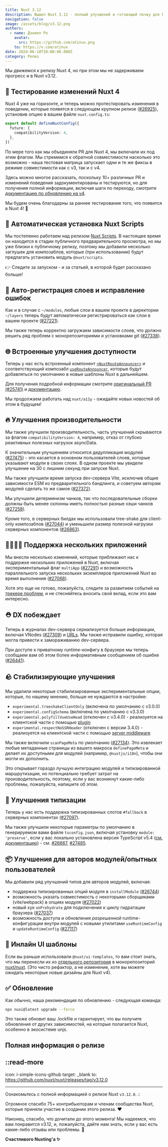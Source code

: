 ```yaml
---
title: Nuxt 3.12
description: Вышел Nuxt 3.12 - полный улучшений и готовящий почву для Nuxt 4!
navigation: false
image: /assets/blog/v3.12.png
authors:
  - name: Дэниел Ро
    avatar:
      src: https://github.com/atinux.png
    to: https://x.com/atinux
date: 2024-06-10T10:00:00.000Z
category: Релиз
---
```


Мы движемся к релизу Nuxt 4, но при этом мы не задерживаем прогресс и в Nuxt v3.12.

## 🚀 Тестирование изменений Nuxt 4

Nuxt 4 уже на горизонте, и теперь можно протестировать изменения в поведении, которые появятся в следующем крупном релизе ([#26925](https://github.com/nuxt/nuxt/pull/26925)), установив опцию в вашем файле `nuxt.config.ts`:

```ts [nuxt.config.ts]
export default defineNuxtConfig({
  future: {
    compatibilityVersion: 4,
  },
})
```

По мере того как мы объединяли PR для Nuxt 4, мы включали их под этим флагом. Мы стремимся к обратной совместимости насколько это возможно - наша тестовая матрица запускает одни и те же фиксы в режиме совместимости как с v3, так и с v4.

Здесь можно многое рассказать, поскольку 10+ различных PR и изменений поведения задокументированы и тестируются, но для получения полной информации, включая шаги по переходу, смотрите [документацию по обновлению на v4](/docs/getting-started/upgrade#testing-nuxt-4).

Мы будем очень благодарны за раннее тестирование того, что появится в Nuxt 4! 🙏

## 📜 Автоматическая установка Nuxt Scripts

Мы постепенно работаем над релизом [Nuxt Scripts](https://scripts.nuxt.com/). В настоящее время он находится в стадии публичного предварительного просмотра, но мы уже близки к публичному релизу, поэтому мы добавили несколько заглушек для композаблов, которые (при использовании) будут предлагать установить модуль `@nuxt/scripts`.

👉 Следите за запуском - и за статьей, в которой будет рассказано больше!

## 🌈 Авто-регистрация слоев и исправление ошибок

Как и в случае с `~/modules`, любые слои в вашем проекте в директории `~/layers` теперь будут автоматически регистрироваться как слои в вашем проекте ([#27221](https://github.com/nuxt/nuxt/pull/27221)).

Мы также теперь корректно загружаем зависимости слоев, что должно решить ряд проблем с монорепозиториями и установками git ([#27338](https://github.com/nuxt/nuxt/pull/27338)).

## 🌐 Встроенные улучшения доступности

Теперь у нас есть встроенный компонент [`<NuxtRouteAnnouncer>`](/docs/api/components/nuxt-route-announcer) и соответствующий композабл [`useRouteAnnouncer`](/docs/api/composables/use-route-announcer), которые будут добавляться по умолчанию в новые шаблоны Nuxt в дальнейшем.

Для получения подробной информации смотрите [оригинальный PR (#25741)](https://github.com/nuxt/nuxt/pull/25741) и [документацию](/docs/api/components/nuxt-route-announcer).

Мы продолжаем работать над `nuxt/a11y` - ожидайте новых новостей об этом в будущем!

## 🔥 Улучшения производительности

Мы также улучшили производительность, часть улучшений скрываются за флагом `compatibilityVersion: 4`, например, отказ от глубоко реактивных полезных нагрузок asyncData.

К значительным улучшениям относится дедупликация модулей ([#27475](https://github.com/nuxt/nuxt/pull/27475)) - это касается в основном пользователей слоев, которые указывают модули в своих слоях. В одном проекте мы увидели улучшение на 30 с лишним секунд при запуске Nuxt.

Мы также улучшили время запуска dev-сервера Vite, исключив общие зависимости ESM из предварительного бандлинга, и советуем авторам модулей сделать то же самое ([#27372](https://github.com/nuxt/nuxt/pull/27372)).

Мы улучшили детерминизм чанков, так что последовательные сборки должны быть менее склонны иметь _полностью_ разные хэши чанков ([#27258](https://github.com/nuxt/nuxt/pull/27258)).

Кроме того, в серверных билдах мы использовали tree-shake для client-only композаблов ([#27044](https://github.com/nuxt/nuxt/pull/27044)) и уменьшили размер полезной нагрузки серверных компонентов ([#26863](https://github.com/nuxt/nuxt/pull/26863)).

## 👨‍👩‍👧‍👦 Поддержка нескольких приложений

Мы внесли несколько изменений, которые приближают нас к поддержке нескольких приложений в Nuxt, включая экспериментальный флаг `multiApp` ([#27291](https://github.com/nuxt/nuxt/pull/27291)) и возможность параллельного запуска нескольких экземпляров приложений Nuxt во время выполнения ([#27068](https://github.com/nuxt/nuxt/pull/27068)).

Хотя это еще не готово, пожалуйста, следите за развитием событий на [трекере проблем](https://github.com/nuxt/nuxt/issues/21635), и не стесняйтесь вносить свой вклад, если это вам интересно.

## ⛑️ DX побеждает

Теперь в журналах dev-сервера сериализуется больше информации, включая VNodes ([#27309](https://github.com/nuxt/nuxt/pull/27309)) и [URLs](https://github.com/nuxt/nuxt/commit/a549b46e9). Мы также исправили ошибку, которая могла привести к замораживанию dev-сервера.

При доступе к приватному runtime-конфигу в браузере мы теперь сообщаем вам об этом более информативным сообщением об ошибке ([#26441](https://github.com/nuxt/nuxt/pull/26441)).

## 🪨 Стабилизирующие улучшения

Мы удалили некоторые стабилизированные экспериментальные опции, которые, по нашему мнению, больше не нуждаются в настройке:

- `experimental.treeshakeClientOnly` (включена по умолчанию с v3.0.0)
- `experimental.configSchema` (включена по умолчанию с v3.3.0)
- `experimental.polyfillVueUseHead` (отключен с v3.4.0) - реализуется на клиентской части с помощью [plugin](https://github.com/nuxt/nuxt/blob/f209158352b09d1986aa320e29ff36353b91c358/packages/nuxt/src/head/runtime/plugins/vueuse-head-polyfill.ts#L10-L11)
- `experimental.respectNoSSRHeader` (отключен с версии 3.4.0) - реализуется на клиентской части с помощью [server middleware](https://github.com/nuxt/nuxt/blob/c660b39447f0d5b8790c0826092638d321cd6821/packages/nuxt/src/core/runtime/nitro/no-ssr.ts#L8-L9)

Мы также включили `scanPageMeta` по умолчанию ([#27134](https://github.com/nuxt/nuxt/pull/27134)). Это извлекает любые метаданные страницы из вашего макроса `definePageMeta` и делает их доступными для модулей (например, `@nuxtjs/i18n`), чтобы они могли их дополнить.

Это открывает гораздо лучшую интеграцию модулей и типизированной маршрутизации, но потенциально требует затрат на производительность, поэтому, если у вас возникнут какие-либо проблемы, пожалуйста, напишите об этом.

## 💪 Улучшения типизации

Теперь у нас есть поддержка типизированных слотов `#fallback` в серверных компонентах ([#27097](https://github.com/nuxt/nuxt/pull/27097)).

Мы также улучшили некоторые параметры по умолчанию в генерируемом вами файле `tsconfig.json`, включая установку `module: 'preserve'`, если у вас локально установлена версия TypeScript v5.4 ([см. документацию](https://www.typescriptlang.org/tsconfig/#preserve)) - см. [#26667](https://github.com/nuxt/nuxt/pull/26667), [#27485](https://github.com/nuxt/nuxt/pull/27485).

## 📦 Улучшения для авторов модулей/опытных пользователей

Мы добавили ряд улучшений типов для авторов модулей, включая:

- поддержка типизированных опций модуля в `installModule` ([#26744](https://github.com/nuxt/nuxt/pull/26744))
- возможность указать совместимость с некоторыми сборщиками (vite/webpack) в опциях модуля ([#27022](https://github.com/nuxt/nuxt/pull/27022))
- новый хук `onPrehydrate` для подключения к циклу гидратации браузера ([#27037](https://github.com/nuxt/nuxt/pull/27037))
- возможность доступа и обновления _разрешенной_ runtime-конфигурации внутри модулей с новыми утилитами `useRuntimeConfig` и `updateRuntimeConfig` ([#27117](https://github.com/nuxt/nuxt/pull/27117))

## 🎨 Инлайн UI шаблоны

Если вы раньше использовали `@nuxt/ui-templates`, то вам стоит знать, что мы перенесли их из [отдельного репозитория](https://github.com/nuxt/ui-templates) в монорепозиторий [nuxt/nuxt](https://github.com/nuxt/nuxt). (Это чисто рефактор, а не изменение, хотя вы можете ожидать некоторые новые дизайны для Nuxt v4).

## ✅ Обновление

Как обычно, наша рекомендация по обновлению - следующая команда:

```sh
npx nuxi@latest upgrade --force
```

Это также обновит ваш .lockfile и гарантирует, что вы получите обновления от других зависимостей, на которые полагается Nuxt, особенно в экосистеме unjs.

## Полная информация о релизе

::read-more
---
icon: i-simple-icons-github
target: _blank
to: https://github.com/nuxt/nuxt/releases/tag/v3.12.0

---

Ознакомьтесь с полной информацией о релизе Nuxt `v3.12.0`.
::

Огромное спасибо 75+ контрибьюторам и членам сообщества Nuxt, которые приняли участие в создании этого релиза. ❤️

Наконец, спасибо, что дочитали до этого момента! Мы надеемся, что вам понравится v3.12, и, пожалуйста, дайте нам знать, если у вас есть какие-либо отзывы или проблемы. 🙏

**Счастливого Nuxting'а ✨**
